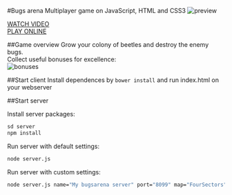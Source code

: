 #Bugs arena
Multiplayer game on JavaScript, HTML and CSS3
![preview](https://raw.githubusercontent.com/holiber/bugs-arena/master/docs/preview.png)

[WATCH VIDEO](http://www.youtube.com/watch?v=AHYeoVX5d9c)   
[PLAY ONLINE](http://bugsarena.alexclimber.com)

##Game overview
Grow your colony of beetles and destroy the enemy bugs.  
Collect useful bonuses for excellence:  
![bonuses](https://raw.githubusercontent.com/holiber/bugs-arena/master/docs/bonuses.png)

##Start client
Install dependences by `bower install` and run index.html on your webserver

##Start server

Install server packages:

```sh
sd server
npm install
```

Run server with default settings:

```sh
node server.js
```

Run server with custom settings:

```sh
node server.js name="My bugsarena server" port="8099" map="FourSectors"
```
